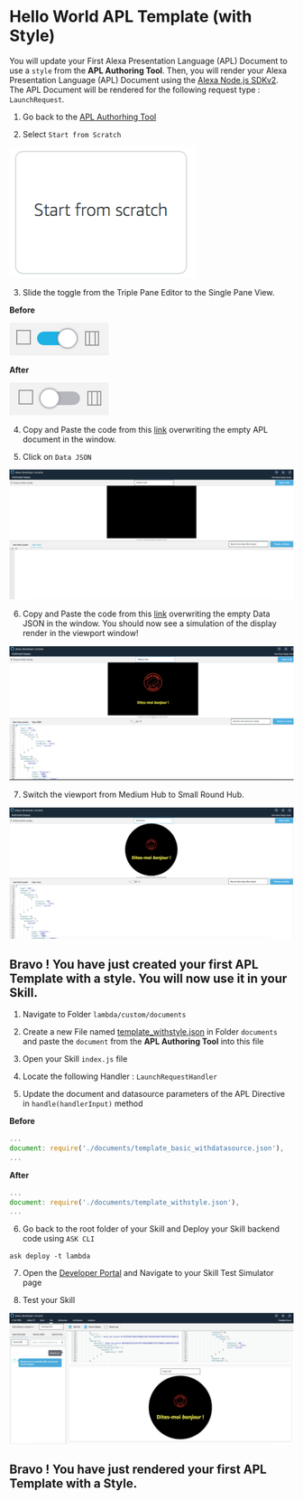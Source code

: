 # Hello World APL Template (with Style)

You will update your First Alexa Presentation Language (APL) Document to use a ```style``` from the **APL Authoring Tool**.
Then, you will render your Alexa Presentation Language (APL) Document using the [Alexa Node.js SDKv2](https://github.com/alexa/alexa-skills-kit-sdk-for-nodejs). The APL Document will be rendered for the following request type : ```LaunchRequest```.

1. Go back to the [APL Authorhing Tool](https://developer.amazon.com/alexa/console/ask/displays)

2. Select `Start from Scratch`

![start-from-scratch](./images/button-start-from-scratch.png)

3. Slide the toggle from the Triple Pane Editor to the Single Pane View.

**Before**

![toggle-layout](./images/toggle-layout-view.png)

**After**

![toggle-code](./images/toggle-code-view.png)

4. Copy and Paste the code from this [link](../lambda/custom/documents/template_withstyle.json) overwriting the empty APL document in the window.

5. Click on `Data JSON`

![data-json](./images/data-json.png)

6. Copy and Paste the code from this [link](../lambda/custom/datasources/datasource_basic.json) overwriting the empty Data JSON in the window. You should now see a simulation of the display render in the viewport window!

![medium-hub](./images/style-medium-hub.png)


7. Switch the viewport from Medium Hub to Small Round Hub.

![small-hub](./images/style-small-hub.png)

## Bravo ! You have just created your first APL Template with a style. You will now use it in your Skill.


1. Navigate to Folder ```lambda/custom/documents```

2. Create a new File named [template_withstyle.json](../lambda/custom/documents/template_withstyle.json) in Folder ```documents``` and paste the `document` from the **APL Authoring Tool** into this file

3. Open your Skill ```index.js``` file

4. Locate the following Handler : `LaunchRequestHandler`

5. Update the document and datasource parameters of the APL Directive in ```handle(handlerInput)```  method

**Before**

```javascript
...
document: require('./documents/template_basic_withdatasource.json'),
...
```

**After**
```javascript
...
document: require('./documents/template_withstyle.json'),
...
```

6. Go back to the root folder of your Skill and Deploy your Skill backend code using ```ASK CLI```

```
ask deploy -t lambda
```

7. Open the [Developer Portal](https://developer.amazon.com/alexa/console/ask) and Navigate to your Skill Test Simulator page

8. Test your Skill

![simulator](./images/simulator-style.png)

## Bravo ! You have just rendered your first APL Template with a Style.
